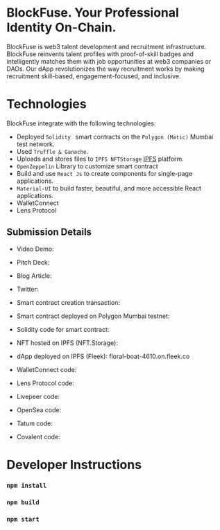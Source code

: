 # BlockFuse. Your Professional Identity On-Chain. 
BlockFuse is web3 talent development and recruitment infrastructure. BlockFuse reinvents talent profiles with proof-of-skill badges and intelligently matches them with job opportunities at web3 companies or DAOs. Our dApp revolutionizes the way recruitment works by making recruitment skill-based, engagement-focused, and inclusive. 



# Technologies
BlockFuse integrate with the following technologies:
* Deployed `Solidity ` smart contracts on the `Polygon (Matic)` Mumbai test network.
* Used `Truffle & Ganache`.
* Uploads and stores files to `IPFS NFTStorage` [IPFS](https://nft.storage/) platform.
* `OpenZeppelin` Library to customize smart contract
* Build and use `React Js` to create components for single-page applications.
* `Material-UI` to build faster, beautiful, and more accessible React applications.
* WalletConnect
* Lens Protocol

## Submission Details

* Video Demo:
* Pitch Deck:
* Blog Article:
* Twitter:


* Smart contract creation transaction:
* Smart contract deployed on Polygon Mumbai testnet:
* Solidity code for smart contract:
* NFT hosted on IPFS (NFT.Storage):
* dApp deployed on IPFS (Fleek): floral-boat-4610.on.fleek.co
* WalletConnect code:
* Lens Protocol code:
* Livepeer code:
* OpenSea code:
* Tatum code:
* Covalent code:




# Developer Instructions

### `npm install`

### `npm build`

### `npm start`
